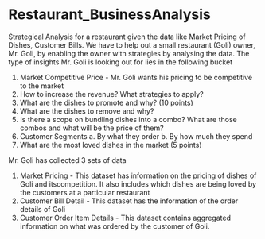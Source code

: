 # Restaurant_BusinessAnalysis
Strategical Analysis for a restaurant given the data like Market Pricing of Dishes, Customer Bills.
We have to help out a small restaurant (Goli) owner, Mr. Goli, by enabling the owner with strategies by analysing the data. The type of insights Mr. Goli is looking out for lies in the following bucket 
 1. Market Competitive Price - Mr. Goli wants his pricing to be competitive to the market 
 2. How to increase the revenue? What strategies to apply? ​
 3. What are the dishes to promote and why? ​(10 points) 
 4. What are the dishes to remove and why?  
 5. Is there a scope on bundling dishes into a combo? What are those combos and what will be the price of them?  
 6. Customer Segments​ 
    a. By what they order 
    b. By how much they spend 
 7. What are the most loved dishes in the market ​(5 points) 
 
 Mr. Goli has collected 3 sets of data 
 1. Market Pricing - This dataset has information on the pricing of dishes of Goli and itscompetition. It also includes which dishes are being loved by the customers at a particular restaurant 
 2. Customer Bill Detail - This dataset has the information of the order details of Goli 
 3. Customer Order Item Details - This dataset contains aggregated information on what  was ordered by the customer of Goli. 
 
